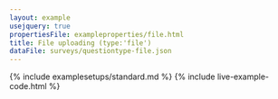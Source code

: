 ```yaml
---
layout: example
usejquery: true
propertiesFile: exampleproperties/file.html
title: File uploading (type:'file')
dataFile: surveys/questiontype-file.json
---
```


{% include examplesetups/standard.md %}
{% include live-example-code.html %}